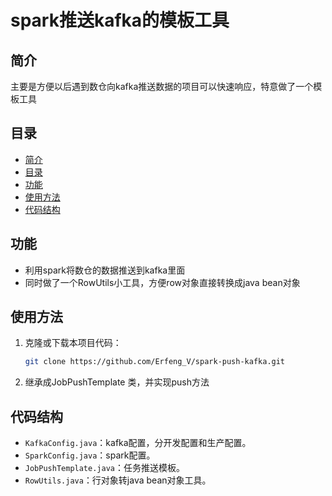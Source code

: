 # spark推送kafka的模板工具

## 简介

主要是方便以后遇到数仓向kafka推送数据的项目可以快速响应，特意做了一个模板工具

## 目录

- [简介](#简介)
- [目录](#目录)
- [功能](#功能)
- [使用方法](#使用方法)
- [代码结构](#代码结构)


## 功能

- 利用spark将数仓的数据推送到kafka里面
- 同时做了一个RowUtils小工具，方便row对象直接转换成java bean对象

## 使用方法

1. 克隆或下载本项目代码：
   ```bash
   git clone https://github.com/Erfeng_V/spark-push-kafka.git

2. 继承成JobPushTemplate 类，并实现push方法


## 代码结构

- `KafkaConfig.java`：kafka配置，分开发配置和生产配置。
- `SparkConfig.java`：spark配置。
- `JobPushTemplate.java`：任务推送模板。
- `RowUtils.java`：行对象转java bean对象工具。


